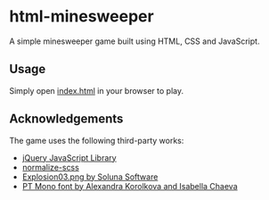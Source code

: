 # html-minesweeper
A simple minesweeper game built using HTML, CSS and JavaScript.

## Usage
Simply open [index.html](https://cdn.rawgit.com/fthielke/html-minesweeper/fbe86d05/index.html) in your browser to play.

## Acknowledgements
The game uses the following third-party works:

* [jQuery JavaScript Library](https://github.com/jquery/jquery)
* [normalize-scss](https://github.com/JohnAlbin/normalize-scss)
* [Explosion03.png by Soluna Software](http://opengameart.org/content/explosion-effects-and-more)
* [PT Mono font by Alexandra Korolkova and Isabella Chaeva](https://fonts.google.com/specimen/PT+Mono)